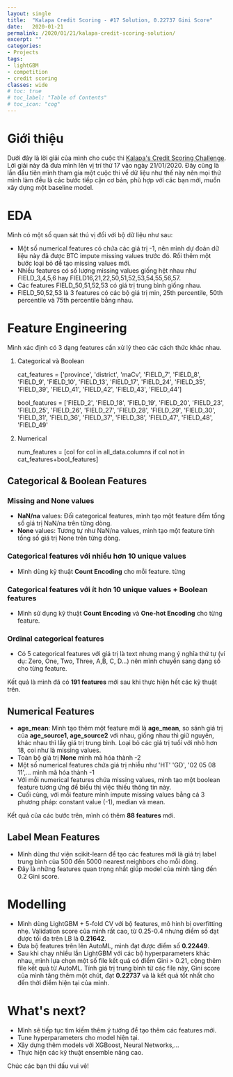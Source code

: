 ```yaml
---
layout: single
title:  "Kalapa Credit Scoring - #17 Solution, 0.22737 Gini Score"
date:   2020-01-21
permalink: /2020/01/21/kalapa-credit-scoring-solution/
excerpt: ""
categories: 
- Projects
tags:
- lightGBM
- competition
- credit scoring
classes: wide
# toc: true
# toc_label: "Table of Contents"
# toc_icon: "cog"
---
```


# Giới thiệu
Dưới đây là lời giải của mình cho cuộc thi [Kalapa's Credit Scoring Challenge](https://challenge.kalapa.vn/regulations.html). Lời giải này đã đưa mình lên vị trí thứ 17 vào ngày 21/01/2020. Đây cũng là lần đầu tiên mình tham gia một cuộc thi về dữ liệu như thế này nên mọi thứ mình làm đều là các bước tiếp cận cơ bản, phù hợp với các bạn mới, muốn xây dựng một baseline model.

# EDA
Mình có một số quan sát thú vị đối với bộ dữ liệu như sau:
- Một số numerical features có chứa các giá trị -1, nên mình dự đoán dữ liệu này đã được BTC impute missing values trước đó. Rồi thêm một bước loại bỏ để tạo missing values mới. 
- Nhiều features có số lượng missing values giống hệt nhau như FIELD_3,4,5,6 hay FIELD16,21,22,50,51,52,53,54,55,56,57. 
- Các features FIELD_50,51,52,53 có giá trị trung bình giống nhau.
- FIELD_50,52,53 là 3 features có các bộ giá trị min, 25th percentile, 50th percentile và 75th percentile bằng nhau.

# Feature Engineering

Mình xác định có 3 dạng features cần xử lý theo các cách thức khác nhau.

1. Categorical và Boolean

    cat_features = ['province', 'district', 'maCv',
                    'FIELD_7', 'FIELD_8', 'FIELD_9',
                    'FIELD_10', 'FIELD_13', 'FIELD_17', 
                    'FIELD_24', 'FIELD_35', 'FIELD_39', 
                    'FIELD_41', 'FIELD_42', 'FIELD_43', 
                    'FIELD_44']
    
    bool_features = ['FIELD_2', 'FIELD_18', 'FIELD_19', 
                     'FIELD_20', 'FIELD_23', 'FIELD_25', 
                     'FIELD_26', 'FIELD_27', 'FIELD_28', 
                     'FIELD_29', 'FIELD_30', 'FIELD_31', 
                     'FIELD_36', 'FIELD_37', 'FIELD_38', 
                     'FIELD_47', 'FIELD_48', 'FIELD_49'

2. Numerical

    num_features = [col for col in all_data.columns if col not in cat_features+bool_features]

## Categorical & Boolean Features

### Missing and None values

- **NaN/na** values: Đối categorical features, mình tạo một feature đếm tổng số giá trị NaN/na trên từng dòng.
- **None** values: Tương tự như NaN/na values, mình tạo một feature tính tổng số giá trị None trên từng dòng.

### Categorical features với nhiều hơn 10 unique values

- Mình dùng kỹ thuật **Count Encoding** cho mỗi feature.
từng
### Categorical features với ít hơn 10 unique values + Boolean features

- Mình sử dụng kỹ thuật **Count Encoding** và **One-hot Encoding** cho từng feature.

### Ordinal categorical features

- Có 5 categorical features với giá trị là text nhưng mang ý nghĩa thứ tự (ví dụ: Zero, One, Two, Three, A,B, C, D...) nên mình chuyển sang dạng số cho từng feature.

Kết quả là mình đã có **191 features** mới sau khi thực hiện hết các kỹ thuật trên.

## Numerical Features

- **age_mean**: Mình tạo thêm một feature mới là **age_mean**, so sánh giá trị của **age_source1, age_source2** với nhau, giống nhau thì giữ nguyên, khác nhau thì lấy giá trị trung bình. Loại bỏ các giá trị tuổi với nhỏ hơn 18, coi như là missing values.
- Toàn bộ giá trị **None** mình mã hóa thành -2
- Một số numerical features chứa giá trị nhiễu như 'HT' 'GD', '02 05 08 11',... mình mã hóa thành -1
- Với mỗi numerical features chứa missing values, mình tạo một boolean feature tương ứng để biểu thị việc thiếu thông tin này.
- Cuối cùng, với mỗi feature mình impute missing values bằng cả 3 phương pháp: constant value (-1), median và mean.

Kết quả của các bước trên, mình có thêm **88 features** mới.

## Label Mean Features

- Mình dùng thư viện scikit-learn để tạo các features mới là giá trị label trung bình của 500 đến 5000 nearest neighbors cho mỗi dòng.
- Đây là những features quan trọng nhất giúp model của mình tăng đến 0.2 Gini score.

# Modelling

- Mình dùng LightGBM + 5-fold CV với bộ features, mô hinh bị overfitting nhẹ. Validation score của mình rất cao, từ 0.25-0.4 nhưng điểm số đạt được tối đa trên LB là **0.21642**.
- Đưa bộ features trên lên AutoML, mình đạt được điểm số **0.22449**.
- Sau khi chạy nhiều lần LightGBM với các bộ hyperparameters khác nhau, mình lựa chọn một số file kết quả có điểm Gini > 0.21, cộng thêm file kết quả từ AutoML. Tính giá trị trung bình từ các file này, Gini score của mình tăng thêm một chút, đạt **0.22737** và là kết quả tốt nhất cho đến thời điểm hiện tại của mình.

# What's next?
- Mình sẽ tiếp tục tìm kiếm thêm ý tưởng để tạo thêm các features mới.
- Tune hyperparameters cho model hiện tại. 
- Xây dựng thêm models với XGBoost, Neural Networks,...
- Thực hiện các kỹ thuật ensemble nâng cao.

Chúc các bạn thi đấu vui vẻ!